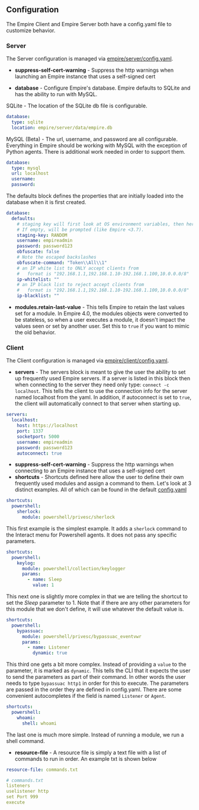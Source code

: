 ## Configuration
The Empire Client and Empire Server both have a config.yaml file to customize behavior.

### Server
The Server configuration is managed via [empire/server/config.yaml](../empire/server/config.yaml).
- **suppress-self-cert-warning** - Suppress the http warnings when launching an Empire instance that uses a self-signed cert

- **database** - Configure Empire's database. Empire defaults to SQLite and has the ability to run with MySQL.

SQLite - The location of the SQLite db file is configurable.
```yaml
database:
  type: sqlite
  location: empire/server/data/empire.db
```

MySQL (Beta) - The url, username, and password are all configurable.
Everything in Empire should be working with MySQL with the exception of Python agents.
There is additional work needed in order to support them.
```yaml
database:
  type: mysql
  url: localhost
  username:
  password:
```

The defaults block defines the properties that are initially loaded into the database when it is first created.
```yaml
database:
  defaults:
    # staging key will first look at OS environment variables, then here.
    # If empty, will be prompted (like Empire <3.7).
    staging-key: RANDOM
    username: empireadmin
    password: password123
    obfuscate: false
    # Note the escaped backslashes
    obfuscate-command: "Token\\All\\1"
    # an IP white list to ONLY accept clients from
    #   format is "192.168.1.1,192.168.1.10-192.168.1.100,10.0.0.0/8"
    ip-whitelist: ""
    # an IP black list to reject accept clients from
    #   format is "192.168.1.1,192.168.1.10-192.168.1.100,10.0.0.0/8"
    ip-blacklist: ""
```

- **modules.retain-last-value** - This tells Empire to retain the last values set for a module.
In Empire 4.0, the modules objects were converted to be stateless, so when a user executes a module,
it doesn't impact the values seen or set by another user. Set this to `true` if you want to mimic the old
behavior.

### Client
The Client configuration is managed via [empire/client/config.yaml](../empire/client/config.yaml).

- **servers** - The servers block is meant to give the user the ability to set up frequently used Empire servers.
If a server is listed in this block then when connecting to the server they need only type: `connect -c localhost`.
This tells the client to use the connection info for the server named localhost from the yaml. In addition, if autoconnect is set to `true`, the client will automatically connect to that server when starting up.
```yaml
servers:
  localhost:
    host: https://localhost
    port: 1337
    socketport: 5000
    username: empireadmin
    password: password123
    autoconnect: true
```
- **suppress-self-cert-warning** - Suppress the http warnings when connecting to an Empire instance that uses a self-signed cert
- **shortcuts** - Shortcuts defined here allow the user to define their own frequently used modules and assign a command to them.
Let's look at 3 distinct examples. All of which can be found in the default [config.yaml](../empire/client/config.yaml)
```yaml
shortcuts:
  powershell:
    sherlock:
      module: powershell/privesc/sherlock
```
This first example is the simplest example. It adds a `sherlock` command to the Interact menu for Powershell agents. It does not pass any specific parameters.

```yaml
shortcuts:
  powershell:
    keylog:
      module: powershell/collection/keylogger
      params:
        - name: Sleep
          value: 1
```
This next one is slightly more complex in that we are telling the shortcut to set the *Sleep* parameter to 1.
Note that if there are any other parameters for this module that we don't define, it will use whatever the default value is.

```yaml
shortcuts:
  powershell:
    bypassuac:
      module: powershell/privesc/bypassuac_eventvwr
      params:
        - name: Listener
          dynamic: true
```
This third one gets a bit more complex. Instead of providing a `value` to the parameter, it is marked as `dynamic`.
This tells the CLI that it expects the user to send the parameters as part of their command. In other words the user needs to type `bypassuac http1` in order for this to execute.
The parameters are passed in the order they are defined in config.yaml. There are some convenient autocompletes if the field is named `Listener` or `Agent`.

```yaml
shortcuts:
  powershell:
    whoami:
      shell: whoami
```
The last one is much more simple. Instead of running a module, we run a shell command.

- **resource-file** - A resource file is simply a text file with a list of commands to run in order.
An example txt is shown below
```yaml
resource-file: commands.txt

# commands.txt
listeners
uselistener http
set Port 999
execute
```
